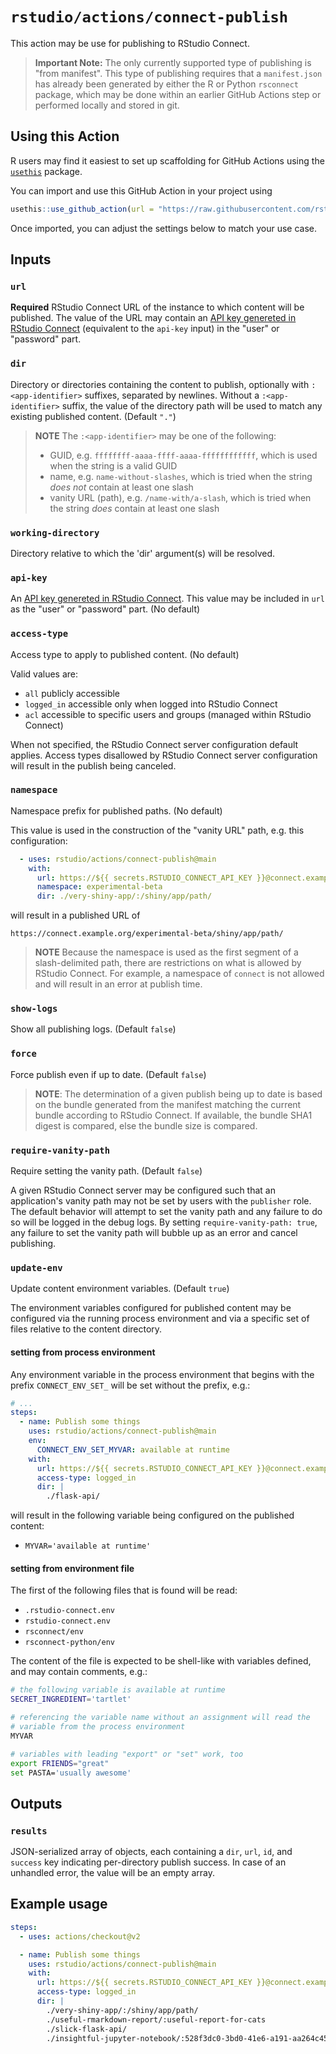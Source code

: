 # `rstudio/actions/connect-publish`

This action may be use for publishing to RStudio Connect.

> **Important Note:** The only currently supported type of
> publishing is "from manifest". This type of publishing requires
> that a `manifest.json` has already been generated by either the R
> or Python `rsconnect` package, which may be done within an
> earlier GitHub Actions step or performed locally and stored in
> git.

## Using this Action

R users may find it easiest to set up scaffolding for GitHub Actions using the [`usethis`](https://usethis.r-lib.org/) package. 

You can import and use this GitHub Action in your project using 
```r
usethis::use_github_action(url = "https://raw.githubusercontent.com/rstudio/actions/main/examples/connect-publish.yaml")
```

Once imported, you can adjust the settings below to match your use case.

## Inputs

### `url`

**Required** RStudio Connect URL of the instance to which content
will be published. The value of the URL may contain an [API key
genereted in RStudio
Connect](https://docs.rstudio.com/connect/__unreleased__/user/api-keys/)
(equivalent to the `api-key` input) in the "user" or "password"
part.

### `dir`

Directory or directories containing the content to publish,
optionally with `:<app-identifier>` suffixes, separated by
newlines. Without a `:<app-identifier>` suffix, the value of the
directory path will be used to match any existing published
content. (Default `"."`)

> **NOTE** The `:<app-identifier>` may be one of the following:
> - GUID, e.g. `ffffffff-aaaa-ffff-aaaa-ffffffffffff`, which is
>   used when the string is a valid GUID
> - name, e.g. `name-without-slashes`, which is tried when the
>   string *does not* contain at least one slash
> - vanity URL (path), e.g. `/name-with/a-slash`, which is tried
>   when the string *does* contain at least one slash

### `working-directory`

Directory relative to which the 'dir' argument(s) will be resolved.

### `api-key`

An [API key genereted in RStudio
Connect](https://docs.rstudio.com/connect/__unreleased__/user/api-keys/).
This value may be included in `url` as the "user" or "password"
part. (No default)

### `access-type`

Access type to apply to published content. (No default)

Valid values are:

- `all`  publicly accessible
- `logged_in` accessible only when logged into RStudio Connect
- `acl` accessible to specific users and groups (managed within RStudio Connect)

When not specified, the RStudio Connect server configuration
default applies. Access types disallowed by RStudio Connect server
configuration will result in the publish being canceled.

### `namespace`

Namespace prefix for published paths. (No default)

This value is used in the construction of the "vanity URL" path,
e.g. this configuration:

```yaml
  - uses: rstudio/actions/connect-publish@main
    with:
      url: https://${{ secrets.RSTUDIO_CONNECT_API_KEY }}@connect.example.org
      namespace: experimental-beta
      dir: ./very-shiny-app/:/shiny/app/path/
```

will result in a published URL of

```
https://connect.example.org/experimental-beta/shiny/app/path/
```

> **NOTE** Because the namespace is used as the first segment of a
> slash-delimited path, there are restrictions on what is allowed
> by RStudio Connect. For example, a namespace of `connect` is not
> allowed and will result in an error at publish time.

### `show-logs`

Show all publishing logs. (Default `false`)

### `force`

Force publish even if up to date. (Default `false`)

> **NOTE**: The determination of a given publish being up to date
> is based on the bundle generated from the manifest matching the
> current bundle according to RStudio Connect. If available, the
> bundle SHA1 digest is compared, else the bundle size is compared.

### `require-vanity-path`

Require setting the vanity path. (Default `false`)

A given RStudio Connect server may be configured such that an
application's vanity path may not be set by users with the
`publisher` role. The default behavior will attempt to set the
vanity path and any failure to do so will be logged in the debug
logs. By setting `require-vanity-path: true`, any failure to set
the vanity path will bubble up as an error and cancel publishing.

### `update-env`

Update content environment variables. (Default `true`)

The environment variables configured for published content may be
configured via the running process environment and via a specific
set of files relative to the content directory.

#### setting from process environment

Any environment variable in the process environment that begins
with the prefix `CONNECT_ENV_SET_` will be set without the prefix,
e.g.:

```yaml
# ...
steps:
  - name: Publish some things
    uses: rstudio/actions/connect-publish@main
    env:
      CONNECT_ENV_SET_MYVAR: available at runtime
    with:
      url: https://${{ secrets.RSTUDIO_CONNECT_API_KEY }}@connect.example.org
      access-type: logged_in
      dir: |
        ./flask-api/
```

will result in the following variable being configured on the
published content:

- `MYVAR='available at runtime'`

#### setting from environment file

The first of the following files that is found will be read:

- `.rstudio-connect.env`
- `rstudio-connect.env`
- `rsconnect/env`
- `rsconnect-python/env`

The content of the file is expected to be shell-like with variables
defined, and may contain comments, e.g.:

```bash
# the following variable is available at runtime
SECRET_INGREDIENT='tartlet'

# referencing the variable name without an assignment will read the
# variable from the process environment
MYVAR

# variables with leading "export" or "set" work, too
export FRIENDS="great"
set PASTA='usually awesome'
```

## Outputs

### `results`

JSON-serialized array of objects, each containing a `dir`, `url`,
`id`, and `success` key indicating per-directory publish success.
In case of an unhandled error, the value will be an empty array.

## Example usage

```yaml
steps:
  - uses: actions/checkout@v2

  - name: Publish some things
    uses: rstudio/actions/connect-publish@main
    with:
      url: https://${{ secrets.RSTUDIO_CONNECT_API_KEY }}@connect.example.org
      access-type: logged_in
      dir: |
        ./very-shiny-app/:/shiny/app/path/
        ./useful-rmarkdown-report/:useful-report-for-cats
        ./slick-flask-api/
        ./insightful-jupyter-notebook/:528f3dc0-3bd0-41e6-a191-aa264c451416
```
